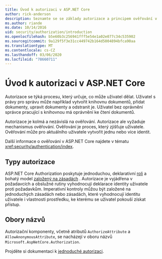 ```yaml
---
title: Úvod k autorizaci v ASP.NET Core
author: rick-anderson
description: Seznamte se se základy autorizace a principem ověřování v aplikacích ASP.NET Core.
ms.author: riande
ms.date: 10/14/2016
uid: security/authorization/introduction
ms.openlocfilehash: b5e60b3c256941fff5e54e1a02e077c34c535902
ms.sourcegitcommit: 9a129f5f3e31cc449742b164d5004894bfca90aa
ms.translationtype: MT
ms.contentlocale: cs-CZ
ms.lasthandoff: 03/06/2020
ms.locfileid: "78660711"
---
```

# <a name="introduction-to-authorization-in-aspnet-core"></a>Úvod k autorizaci v ASP.NET Core

<a name="security-authorization-introduction"></a>

Autorizace se týká procesu, který určuje, co může uživatel dělat. Uživatel s právy pro správu může například vytvořit knihovnu dokumentů, přidat dokumenty, upravit dokumenty a odstranit je. Uživatel bez oprávnění správce pracující s knihovnou má oprávnění ke čtení dokumentů.

Autorizace je kolmá a nezávislá na ověřování. Autorizace ale vyžaduje mechanismus ověřování. Ověřování je proces, který zjišťuje uživatele. Ověřování může pro aktuálního uživatele vytvořit jednu nebo více identit.

Další informace o ověřování v ASP.NET Core najdete v tématu <xref:security/authentication/index>.

## <a name="authorization-types"></a>Typy autorizace

ASP.NET Core Authorization poskytuje jednoduchou, deklarativní [roli](xref:security/authorization/roles) a bohatý model [založený na zásadách](xref:security/authorization/policies) . Autorizace je vyjádřena v požadavcích a obslužné rutiny vyhodnocují deklarace identity uživatele proti požadavkům. Imperativní kontroly můžou být založené na jednoduchých zásadách nebo zásadách, které vyhodnocují identitu uživatele i vlastnosti prostředku, ke kterému se uživatel pokouší získat přístup.

## <a name="namespaces"></a>Obory názvů

Autorizační komponenty, včetně atributů `AuthorizeAttribute` a `AllowAnonymousAttribute`, se nacházejí v oboru názvů `Microsoft.AspNetCore.Authorization`.

Projděte si dokumentaci k [jednoduché autorizaci](xref:security/authorization/simple).
